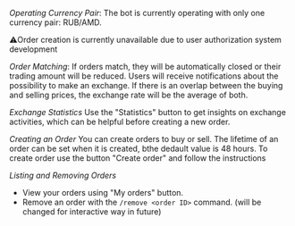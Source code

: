 *Operating Currency Pair*: The bot is currently operating with only one currency pair: RUB/AMD.

⚠️Order creation is currently unavailable due to user authorization system development

*Order Matching*: If orders match, they will be automatically closed or their trading amount will be reduced. Users will receive notifications about the possibility to make an exchange. If there is an overlap between the buying and selling prices, the exchange rate will be the average of both.

*Exchange Statistics*
Use the "Statistics" button to get insights on exchange activities, which can be helpful before creating a new order.

*Creating an Order*
You can create orders to buy or sell. The lifetime of an order can be set when it is created, bthe dedault value is 48 hours.
To create order use the button "Create order" and follow the instructions

*Listing and Removing Orders*
- View your orders using "My orders" button.
- Remove an order with the `/remove <order ID>` command. (will be changed for interactive way in future)
